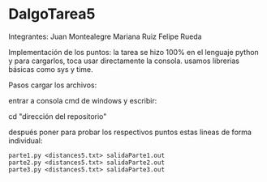 # DalgoTarea5

Integrantes:
Juan Montealegre
Mariana Ruiz 
Felipe Rueda

Implementación de los puntos:
  la tarea se hizo 100% en el lenguaje python y para cargarlos, toca usar directamente la consola. usamos librerias básicas como sys y time. 

Pasos cargar los archivos:

  entrar a consola cmd de windows y escribir:

  cd "dirección del repositorio"

  después poner para probar los respectivos puntos estas lineas de forma individual:

    parte1.py <distances5.txt> salidaParte1.out
    parte2.py <distances5.txt> salidaParte2.out
    parte3.py <distances5.txt> salidaParte3.out
